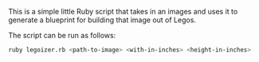 This is a simple little Ruby script that takes in an images and uses it to generate a blueprint for
building that image out of Legos.

The script can be run as follows:

``` sh
ruby legoizer.rb <path-to-image> <with-in-inches> <height-in-inches>
```
